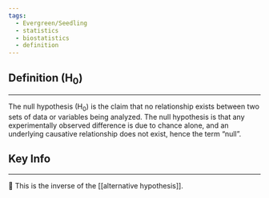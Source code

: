 ```yaml
---
tags:
  - Evergreen/Seedling
  - statistics
  - biostatistics
  - definition
---
```


## Definition (H<sub>0</sub>)
___
The null hypothesis (H<sub>0</sub>) is the claim that no relationship exists between two sets of data or variables being analyzed. The null hypothesis is that any experimentally observed difference is due to chance alone, and an underlying causative relationship does not exist, hence the term “null”.


## Key Info
___
📕 This is the inverse of the [[alternative hypothesis]].
